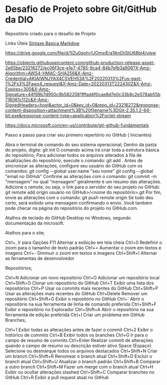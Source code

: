 # Desafio de Projeto sobre Git/GitHub da DIO
Repositório criado para o desafio de Projeto 

Links Úteis 
[Sintaxe Basica Markdow](https://www.markdownguide.org/)

https://drive.google.com/file/d/1IZu0qohv1JOmxjEra1lknDiiStU68bl4/view

https://objects.githubusercontent.com/github-production-release-asset-2e65be/23216272/ec06f3ce-e1e7-4785-9ca4-84b7efb3a906?X-Amz-Algorithm=AWS4-HMAC-SHA256&X-Amz-Credential=AKIAIWNJYAX4CSVEH53A%2F20220313%2Fus-east-1%2Fs3%2Faws4_request&X-Amz-Date=20220313T222430Z&X-Amz-Expires=300&X-Amz-Signature=44f99b7d950c9b5822581fffad4f0cae8d7e0c33b8c2e578ab55b716061c112c&X-Amz-SignedHeaders=host&actor_id=0&key_id=0&repo_id=23216272&response-content-disposition=attachment%3B%20filename%3DGit-2.35.1.2-64-bit.exe&response-content-type=application%2Foctet-stream

https://docs.microsoft.com/en-us/contribute/git-github-fundamentals


Passo a passo para criar seu primeiro repertório no GitHub ( Iniciantes)

Abra o terminal de comando do seu sistema operacional;
Dentro da pasta do projeto, digite: git init
O comando acima irá criar toda a estrutura básica do repositório;
Para adicionar todos os arquivos alterados à fila de atualizações do repositório, execute o comando: git add .
Antes de sincronizar as alterações, configure seu usuário do GitHub com os comandos:
git config --global user.name "seu nome"
git config --global "email no GitHub"
Confirme as alterações com o comando: git commit -m "mensagem"
no qual “mensagem” geralmente é um resumo das alterações.
Adicione o remote, ou seja, o link para o servidor do seu projeto no GitHub:
git remote add origin usuário no GitHub>/<nome do repositório>.git
Por fim, envie as alterações com o comando:
git push remote origin
Se tudo deu certo, será exibido uma mensagem confirmando o envio. 
Você também pode checar na página do repositório do projeto no GitHub.com.


Atalhos de teclado do GitHub Desktop no Windows, segundo documentação da microsoft.

Atalhos para o site;

Ctrl+,	 Ir para Opções
F11	       Alternar a exibição em tela cheia
Ctrl+0	 Redefinir o zoom para o tamanho de texto padrão
Ctrl+=	 Aumentar o zoom em textos e imagens
Ctrl+-	 Diminuir o zoom em textos e imagens
Ctrl+Shift+I Alternar as ferramentas de desenvolvedor

Repositórios;

Ctrl+N	      Adicionar um novo repositório
Ctrl+O	      Adicionar um repositório local
Ctrl+Shift+O	Clonar um repositório do GitHub
Ctrl+T	      Exibir uma lista dos repositórios
Ctrl+P	      Usar os commits mais recentes do GitHub
Ctrl+Shift+P	Usar as alterações mais recentes do GitHub
Ctrl+Delete	      Remover um repositório
Ctrl+Shift+G	Exibir o repositório no GitHub
Ctrl+`	      Abrir o repositório na sua ferramenta de linha de comando preferida
Ctrl+Shift+F	Exibir o repositório no Explorador
Ctrl+Shift+A	Abrir o repositório na sua ferramenta de edição preferida
Ctrl+I	      Criar um problema em GitHub
Branches;


Ctrl+1	      Exibir todas as alterações antes de fazer o commit
Ctrl+2	      Exibir o histórico de commits
Ctrl+B	      Exibir todos os branches
Ctrl+G	      Ir para o campo de resumo de commits
Ctrl+Enter	      Realizar commit de alterações quando o campo de resumo ou descrição estiver ativo
Space (Espaço)	Selecione ou desmarque todos os arquivos destacados
Ctrl+Shift+N	Criar um branch
Ctrl+Shift+R	Renomear o branch atual
Ctrl+Shift+D	Excluir o branch atual
Ctrl+Shift+U	Atualizar o branch padrão
Ctrl+Shift+B	Comparar a outro branch
Ctrl+Shift+M	Fazer um merge com o branch atual
Ctrl+H	      Exibir ou ocultar alterações stashed
Ctrl+Shift+C	Comparar branches no GitHub
Ctrl+R	      Exibir a pull request atual no GitHub
